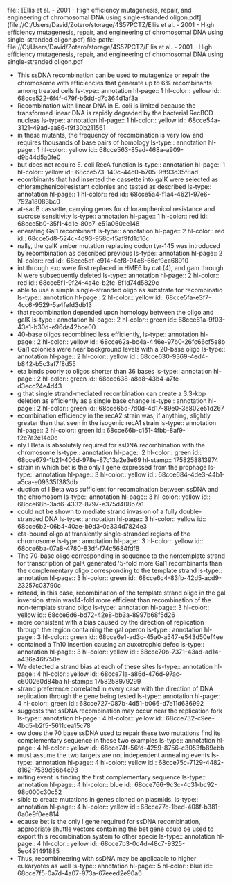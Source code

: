 file:: [Ellis et al. - 2001 - High efficiency mutagenesis, repair, and engineering of chromosomal DNA using single-stranded oligon.pdf](file://C:/Users/David/Zotero/storage/4S57PCTZ/Ellis et al. - 2001 - High efficiency mutagenesis, repair, and engineering of chromosomal DNA using single-stranded oligon.pdf)
file-path:: file://C:/Users/David/Zotero/storage/4S57PCTZ/Ellis et al. - 2001 - High efficiency mutagenesis, repair, and engineering of chromosomal DNA using single-stranded oligon.pdf

- This ssDNA recombination can be used to mutagenize or repair the chromosome with efﬁciencies that generate up to 6% recombinants among treated cells
  ls-type:: annotation
  hl-page:: 1
  hl-color:: yellow
  id:: 68cce522-6f4f-479f-b6dd-d7c364d1af3a
- Recombination with linear DNA in E. coli is limited because the transformed linear DNA is rapidly degraded by the bacterial RecBCD nucleas
  ls-type:: annotation
  hl-page:: 1
  hl-color:: yellow
  id:: 68cce54a-3121-49ad-aa86-f9f30b211561
- in these mutants, the frequency of recombination is very low and requires thousands of base pairs of homology
  ls-type:: annotation
  hl-page:: 1
  hl-color:: yellow
  id:: 68cce563-85ad-468a-a909-d9b44d5a0fe0
- but does not require E. coli RecA function
  ls-type:: annotation
  hl-page:: 1
  hl-color:: yellow
  id:: 68cce573-140c-44c0-b705-9ff93d35f8ad
- ecombinants that had inserted the cassette into galK were selected as chloramphenicolresistant colonies and tested as described
  ls-type:: annotation
  hl-page:: 1
  hl-color:: red
  id:: 68cce5a4-f1a4-4621-97e6-792a18083bc0
- at-sacB cassette, carrying genes for chloramphenicol resistance and sucrose sensitivity
  ls-type:: annotation
  hl-page:: 1
  hl-color:: red
  id:: 68cce5b0-35f1-4d1e-80b7-e51a060ee148
- enerating Gal1 recombinant
  ls-type:: annotation
  hl-page:: 2
  hl-color:: red
  id:: 68cce5d8-524c-4d93-958c-f5af9fd1d16c
- nally, the galK amber mutation replacing codon tyr-145 was introduced by recombination as described previous
  ls-type:: annotation
  hl-page:: 2
  hl-color:: red
  id:: 68cce5df-e914-4cf8-94c8-66cf9ca68910
- int through exo were first replaced in HME6 by cat (4), and gam through N were subsequently deleted
  ls-type:: annotation
  hl-page:: 2
  hl-color:: red
  id:: 68cce5f1-9f24-4a4e-b2fc-8f1d74d5829c
- able to use a simple single-stranded oligo as substrate for recombinatio
  ls-type:: annotation
  hl-page:: 2
  hl-color:: yellow
  id:: 68cce5fa-e3f7-4cc6-9529-5a4fefd3db13
- that recombination depended upon homology between the oligo and galK
  ls-type:: annotation
  hl-page:: 2
  hl-color:: green
  id:: 68cce61a-9f03-43e1-b30d-e96da42bce00
- 40-base oligos recombined less efficiently,
  ls-type:: annotation
  hl-page:: 2
  hl-color:: yellow
  id:: 68cce62a-bc4a-446e-97b0-26fc66cf5e8b
- Gal1 colonies were near background levels with a 20-base oligo
  ls-type:: annotation
  hl-page:: 2
  hl-color:: yellow
  id:: 68cce630-9369-4ed4-b842-b5c3af7f8d55
- eta binds poorly to oligos shorter than 36 bases
  ls-type:: annotation
  hl-page:: 2
  hl-color:: green
  id:: 68cce638-a8d8-43b4-a7fe-d3ecc24e4d43
- g that single strand-mediated recombination can create a 3.3-kbp deletion as efficiently as a single base change
  ls-type:: annotation
  hl-page:: 2
  hl-color:: green
  id:: 68cce65d-7d0d-4d17-89e0-3e802e51d267
- ecombination efficiency in the recA2 strain was, if anything, slightly greater than that seen in the isogenic recA1 strain
  ls-type:: annotation
  hl-page:: 2
  hl-color:: green
  id:: 68cce66b-c151-4fbb-8af9-f2e7a2e14c0e
- nly l Beta is absolutely required for ssDNA recombination with the chromosome
  ls-type:: annotation
  hl-page:: 2
  hl-color:: green
  id:: 68cce679-1b21-406d-978e-87c13a2e3e69
  hl-stamp:: 1758258813974
- strain in which bet is the only l gene expressed from the prophage
  ls-type:: annotation
  hl-page:: 3
  hl-color:: yellow
  id:: 68cce684-4de3-44b1-a5ca-e09335f383db
- duction of l Beta was sufficient for recombination between ssDNA and the chromosom
  ls-type:: annotation
  hl-page:: 3
  hl-color:: yellow
  id:: 68cce68b-3ad6-4332-8797-e375d408b7a1
- could not be shown to mediate strand invasion of a fully double-stranded DNA
  ls-type:: annotation
  hl-page:: 3
  hl-color:: yellow
  id:: 68cce6b2-06b4-40ae-b9d3-0a334d7824e3
- eta-bound oligo at transiently single-stranded regions of the chromosome
  ls-type:: annotation
  hl-page:: 3
  hl-color:: yellow
  id:: 68cce6ba-07a8-4780-83df-f74c5684fdf8
- The 70-base oligo corresponding in sequence to the nontemplate strand for transcription of galK generated '5-fold more Gal1 recombinants than the complementary oligo corresponding to the template strand
  ls-type:: annotation
  hl-page:: 3
  hl-color:: green
  id:: 68cce6c4-83fb-42d5-acd9-23257c03790c
- nstead, in this case, recombination of the template strand oligo in the gal inversion strain was14-fold more efficient than recombination of the non-template strand oligo
  ls-type:: annotation
  hl-page:: 3
  hl-color:: yellow
  id:: 68cce6d6-bd72-42e8-bb3a-8997b68f5d26
- more consistent with a bias caused by the direction of replication through the region containing the gal operon
  ls-type:: annotation
  hl-page:: 3
  hl-color:: green
  id:: 68cce6e1-ad3c-45a0-a547-e543d50ef4ee
- contained a Tn10 insertion causing an auxotrophic defec
  ls-type:: annotation
  hl-page:: 3
  hl-color:: yellow
  id:: 68cce70b-7371-43ad-ad14-a436a46f750e
- We detected a strand bias at each of these sites
  ls-type:: annotation
  hl-page:: 4
  hl-color:: yellow
  id:: 68cce71a-a86d-476d-97ac-c600260d84ba
  hl-stamp:: 1758258979299
- strand preference correlated in every case with the direction of DNA replication through the gene being tested
  ls-type:: annotation
  hl-page:: 4
  hl-color:: green
  id:: 68cce727-087b-4d51-b066-d7e11d636992
- suggests that ssDNA recombination may occur near the replication fork
  ls-type:: annotation
  hl-page:: 4
  hl-color:: yellow
  id:: 68cce732-c9ee-4bd5-b2f5-5611cea15c78
- ow does the 70 base ssDNA used to repair these two mutations find its complementary sequence in these two examples
  ls-type:: annotation
  hl-page:: 4
  hl-color:: yellow
  id:: 68cce74f-56fd-4259-8756-c3053fb89ebb
- must assume the two targets are not independent annealing events
  ls-type:: annotation
  hl-page:: 4
  hl-color:: yellow
  id:: 68cce75c-7129-4482-8162-7539d56b4c93
- miting event is finding the first complementary sequence
  ls-type:: annotation
  hl-page:: 4
  hl-color:: blue
  id:: 68cce766-9c3c-4c31-bc92-98c000c30c52
- sible to create mutations in genes cloned on plasmids.
  ls-type:: annotation
  hl-page:: 4
  hl-color:: yellow
  id:: 68cce77c-1bed-408f-b381-0a0e9f0ee814
- ecause bet is the only l gene required for ssDNA recombination, appropriate shuttle vectors containing the bet gene could be used to export this recombination system to other specie
  ls-type:: annotation
  hl-page:: 4
  hl-color:: yellow
  id:: 68cce7b3-0c4d-48c7-9325-5ec491491885
- Thus, recombineering with ssDNA may be applicable to higher eukaryotes as well
  ls-type:: annotation
  hl-page:: 5
  hl-color:: blue
  id:: 68cce7f5-0a7d-4a07-973a-67eeed2e90a6